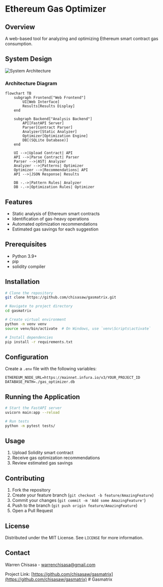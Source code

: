 # Ethereum Gas Optimizer

## Overview

A web-based tool for analyzing and optimizing Ethereum smart contract gas consumption.

## System Design

![System Architecture](system_design.png)

### Architecture Diagram

```mermaid
flowchart TB
    subgraph Frontend["Web Frontend"]
        UI[Web Interface]
        Results[Results Display]
    end

    subgraph Backend["Analysis Backend"]
        API[FastAPI Server]
        Parser[Contract Parser]
        Analyzer[Static Analyzer]
        Optimizer[Optimization Engine]
        DB[(SQLite Database)]
    end

    UI -->|Upload Contract| API
    API -->|Parse Contract| Parser
    Parser -->|AST| Analyzer
    Analyzer -->|Patterns| Optimizer
    Optimizer -->|Recommendations| API
    API -->|JSON Response| Results
    
    DB -.->|Pattern Rules| Analyzer
    DB -.->|Optimization Rules| Optimizer
```

## Features

- Static analysis of Ethereum smart contracts
- Identification of gas-heavy operations
- Automated optimization recommendations
- Estimated gas savings for each suggestion

## Prerequisites

- Python 3.9+
- pip
- solidity compiler

## Installation

```bash
# Clone the repository
git clone https://github.com/chisasaw/gasmatrix.git

# Navigate to project directory
cd gasmatrix

# Create virtual environment
python -m venv venv
source venv/bin/activate  # On Windows, use `venv\Scripts\activate`

# Install dependencies
pip install -r requirements.txt
```

## Configuration

Create a `.env` file with the following variables:
```
ETHEREUM_NODE_URL=https://mainnet.infura.io/v3/YOUR_PROJECT_ID
DATABASE_PATH=./gas_optimizer.db
```

## Running the Application

```bash
# Start the FastAPI server
uvicorn main:app --reload

# Run tests
python -m pytest tests/
```

## Usage

1. Upload Solidity smart contract
2. Receive gas optimization recommendations
3. Review estimated gas savings

## Contributing

1. Fork the repository
2. Create your feature branch (`git checkout -b feature/AmazingFeature`)
3. Commit your changes (`git commit -m 'Add some AmazingFeature'`)
4. Push to the branch (`git push origin feature/AmazingFeature`)
5. Open a Pull Request

## License

Distributed under the MIT License. See `LICENSE` for more information.

## Contact

Warren Chisasa - warrenchisasa@gmail.com

Project Link: [https://github.com/chisasaw/gasmatrix](https://github.com/chisasaw/gasmatrix)  #   G a s m a t r i x  
 